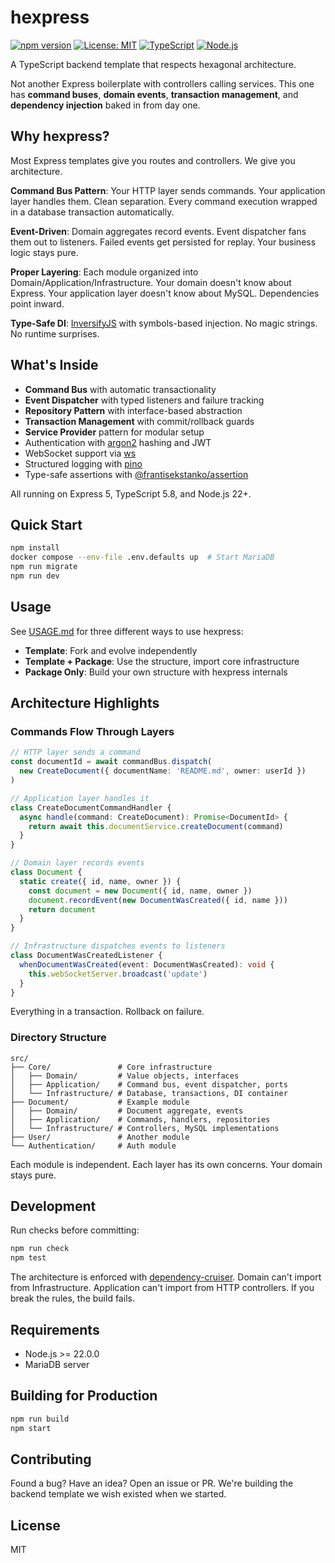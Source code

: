 # hexpress

[![npm version](https://img.shields.io/npm/v/hexpress.svg)](https://www.npmjs.com/package/hexpress)
[![License: MIT](https://img.shields.io/badge/License-MIT-yellow.svg)](https://opensource.org/licenses/MIT)
[![TypeScript](https://img.shields.io/badge/TypeScript-5.8-blue.svg)](https://www.typescriptlang.org/)
[![Node.js](https://img.shields.io/badge/Node.js-22+-green.svg)](https://nodejs.org/)

A TypeScript backend template that respects hexagonal architecture.

Not another Express boilerplate with controllers calling services.
This one has **command buses**, **domain events**, **transaction management**,
and **dependency injection** baked in from day one.

## Why hexpress?

Most Express templates give you routes and controllers. We give you architecture.

**Command Bus Pattern**: Your HTTP layer sends commands. Your application
layer handles them. Clean separation. Every command execution wrapped in a
database transaction automatically.

**Event-Driven**: Domain aggregates record events. Event dispatcher fans
them out to listeners. Failed events get persisted for replay.
Your business logic stays pure.

**Proper Layering**: Each module organized into Domain/Application/Infrastructure.
Your domain doesn't know about Express. Your application layer doesn't know
about MySQL. Dependencies point inward.

**Type-Safe DI**: [InversifyJS](https://github.com/inversify/InversifyJS) with
symbols-based injection. No magic strings. No runtime surprises.

## What's Inside

- **Command Bus** with automatic transactionality
- **Event Dispatcher** with typed listeners and failure tracking
- **Repository Pattern** with interface-based abstraction
- **Transaction Management** with commit/rollback guards
- **Service Provider** pattern for modular setup
- Authentication with [argon2](https://github.com/ranisalt/node-argon2) hashing and JWT
- WebSocket support via [ws](https://github.com/websockets/ws)
- Structured logging with [pino](https://github.com/pinojs/pino)
- Type-safe assertions with [@frantisekstanko/assertion](https://github.com/frantisekstanko/assertion)

All running on Express 5, TypeScript 5.8, and Node.js 22+.

## Quick Start

```bash
npm install
docker compose --env-file .env.defaults up  # Start MariaDB
npm run migrate
npm run dev
```

## Usage

See [USAGE.md](./USAGE.md) for three different ways to use hexpress:
- **Template**: Fork and evolve independently
- **Template + Package**: Use the structure, import core infrastructure
- **Package Only**: Build your own structure with hexpress internals

## Architecture Highlights

### Commands Flow Through Layers

```typescript
// HTTP layer sends a command
const documentId = await commandBus.dispatch(
  new CreateDocument({ documentName: 'README.md', owner: userId })
)

// Application layer handles it
class CreateDocumentCommandHandler {
  async handle(command: CreateDocument): Promise<DocumentId> {
    return await this.documentService.createDocument(command)
  }
}

// Domain layer records events
class Document {
  static create({ id, name, owner }) {
    const document = new Document({ id, name, owner })
    document.recordEvent(new DocumentWasCreated({ id, name }))
    return document
  }
}

// Infrastructure dispatches events to listeners
class DocumentWasCreatedListener {
  whenDocumentWasCreated(event: DocumentWasCreated): void {
    this.webSocketServer.broadcast('update')
  }
}
```

Everything in a transaction. Rollback on failure.

### Directory Structure

```
src/
├── Core/               # Core infrastructure
│   ├── Domain/         # Value objects, interfaces
│   ├── Application/    # Command bus, event dispatcher, ports
│   └── Infrastructure/ # Database, transactions, DI container
├── Document/           # Example module
│   ├── Domain/         # Document aggregate, events
│   ├── Application/    # Commands, handlers, repositories
│   └── Infrastructure/ # Controllers, MySQL implementations
├── User/               # Another module
└── Authentication/     # Auth module
```

Each module is independent. Each layer has its own concerns. Your domain stays pure.

## Development

Run checks before committing:

```bash
npm run check
npm test
```

The architecture is enforced with
[dependency-cruiser](https://github.com/sverweij/dependency-cruiser).
Domain can't import from Infrastructure. Application can't import from
HTTP controllers. If you break the rules, the build fails.

## Requirements

- Node.js >= 22.0.0
- MariaDB server

## Building for Production

```bash
npm run build
npm start
```

## Contributing

Found a bug? Have an idea? Open an issue or PR. We're building the backend
template we wish existed when we started.

## License

MIT
